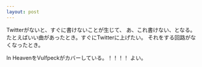 ```yaml
---
layout: post
---
```


Twitterがないと、すぐに書けないことが生じて、
あ、これ書けない、となる。たとえばいい曲があったとき。すぐにTwitterに上げたい。
それをする回路がなくなったとき。


In HeavenをVulfpeckがカバーしている。！！！！
よい。